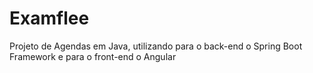 # Examflee
Projeto de Agendas em Java, utilizando para o back-end o Spring Boot Framework e para o front-end o Angular
